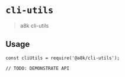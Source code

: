 # `cli-utils`

> a8k cli-utils

## Usage

```
const cliUtils = require('@a8k/cli-utils');

// TODO: DEMONSTRATE API
```
